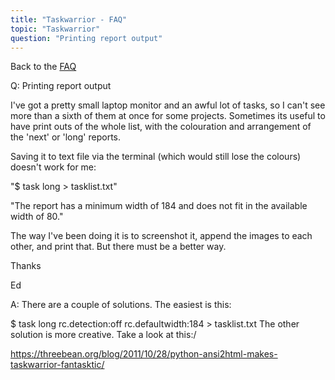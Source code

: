 ```yaml
---
title: "Taskwarrior - FAQ"
topic: "Taskwarrior"
question: "Printing report output"
---
```


Back to the [FAQ](/support/faq)

Q: Printing report output

I've got a pretty small laptop monitor and an awful lot of tasks, so I can't see more than a sixth of them at once for some projects. Sometimes its useful to have print outs of the whole list, with the colouration and arrangement of the 'next' or 'long' reports.

Saving it to text file via the terminal (which would still lose the colours) doesn't work for me:

"$ task long > tasklist.txt"

"The report has a minimum width of 184 and does not fit in the available width of 80."

The way I've been doing it is to screenshot it, append the images to each other, and print that. But there must be a better way.

Thanks

Ed

A: There are a couple of solutions.
The easiest is this:

$ task long rc.detection:off rc.defaultwidth:184 > tasklist.txt
The other solution is more creative.
Take a look at this:/

https://threebean.org/blog/2011/10/28/python-ansi2html-makes-taskwarrior-fantasktic/

